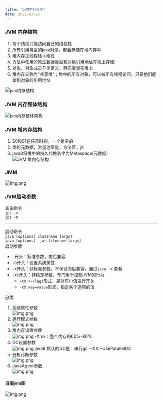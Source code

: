 ```yaml
---
title: "JVM内存模型"
date: 2021-03-25
---
```


### JVM 内存结构
1. 每个线程只能访问自己的线程栈  
1. 所有引用类型的java对像，都会存储在堆内存中  
1. 堆内存加线程栈->堆栈  
1. 方法中使用的原生数据类型和对象引用地址在栈上存储;  
1. 对象、对象成员与类定义、静态变量在堆上  
1. 堆内存又称为"共享堆"；堆中的所有对象，可以被所有线程访问，只要他们能拿到对象的引用地址  

![jvm内存结构][jvm]
### JVM 内存整体结构
![jvm内存整体架构][jvm1]
### JVM 堆内存结构  

1. S0和S1在任意时刻，一个是空的  
1. 类的元数据，常量池常量，方法区，jit  
1. java8将堆中的持久代换名字为Metaspace(元数据)  
![JVM 堆内存结构][jvm3]

### JMM
![img.png][jmm]


### JVM启动参数
查询命令  
`jps -v`  
`jps -m`  
- - -
启动命令  
`java [options] classname [args]`  
`java [options] -jar filename [args]`  
启动参数
* `-`开头：标准参数，向后兼容
* `-D`开头：设置系统属性
* `-X`开头：非标准参数，不保证向后兼容，通过`java -X` 查看
* `-XX`开头：非稳定参数，专门用于控制JVM的行为
    * `-XX:+-Flags`形式，是对布尔值进行开关
    * `-XX:key=value`形式，指定某个选项的值  
    
分类  
1. 系统属性参数   
![img.png]({{site.baseurl}}/assets/images/jvm/option1.png)
2. 运行模式参数  
![img.png]({{site.baseurl}}/assets/images/jvm/option2.png)
3. 堆内存设置参数  
![img.png]({{site.baseurl}}/assets/images/jvm/option3.png)
-Xmx：整个内存的60%-80%
4. GC设置参数  
![img.png]({{site.baseurl}}/assets/images/jvm/option4.png)
java8 默认的GC是：串行gc --XX:+UseParallelGC
5. 分析诊断参数  
![img.png]({{site.baseurl}}/assets/images/jvm/option5.png)
6. JavaAgent参数  
![img.png]({{site.baseurl}}/assets/images/jvm/option6.png)
   
#### 自画jvm图

![img.png]({{site.baseurl}}/assets/images/jvm/jvmown.png)








[jvm]:{{site.baseurl}}/assets/images/jvm/jvm.png
[jvm1]:{{site.baseurl}}/assets/images/jvm/jvm1.png
[jvm2]:{{site.baseurl}}/assets/images/jvm/jvm2.png
[jvm3]:{{site.baseurl}}/assets/images/jvm/jvm3.png
[jvm4]:{{site.baseurl}}/assets/images/jvm/jvm4.png
[jmm]:{{site.baseurl}}/assets/images/jvm/jmm.png
